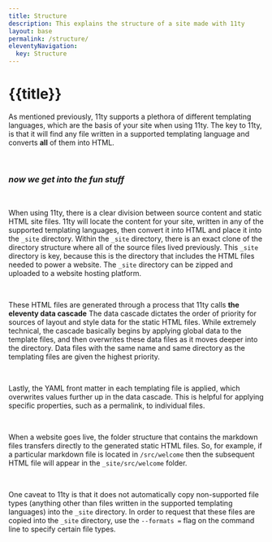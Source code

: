 ```yaml
---
title: Structure
description: This explains the structure of a site made with 11ty
layout: base
permalink: /structure/
eleventyNavigation:
  key: Structure
---
```

<div class="container">

  # {{title}}

  As mentioned previously, 11ty supports a plethora of different templating languages, which are the basis of your site when using 11ty. The key to 11ty, is that it will find any file written in a supported templating language and converts **all** of them into HTML.

  <br>
  
  ### _now we get into the fun stuff_

  <br>

  When using 11ty, there is a clear division between source content and static HTML site files. 11ty will locate the content for your site, written in any of the supported templating languages, then convert it into HTML and place it into the `_site` directory. Within the `_site` directory, there is an exact clone of the directory structure where all of the source files lived previously. This `_site` directory is key, because this is the directory that includes the HTML files needed to power a website. The `_site` directory can be zipped and uploaded to a website hosting platform.

  <br>

  These HTML files are generated through a process that 11ty calls **the eleventy data cascade** The data cascade dictates the order of priority for sources of layout and style data for the static HTML files. While extremely technical, the cascade basically begins by applying global data to the template files, and then overwrites these data files as it moves deeper into the directory. Data files with the same name and same directory as the templating files are given the highest priority.

  <br>

  Lastly, the YAML front matter in each templating file is applied, which overwrites values further up in the data cascade. This is helpful for applying specific properties, such as a permalink, to individual files.

  <br>

  When a website goes live, the folder structure that contains the markdown files transfers directly to the generated static HTML files. So, for example, if a particular markdown file is located in `/src/welcome` then the subsequent HTML file will appear in the `_site/src/welcome` folder.

  <br>

  One caveat to 11ty is that it does not automatically copy non-supported file types (anything other than files written in the supported templating languages) into the `_site` directory. In order to request that these files are copied into the `_site` directory, use the `--formats =` flag on the command line to specify certain file types.

</div>

